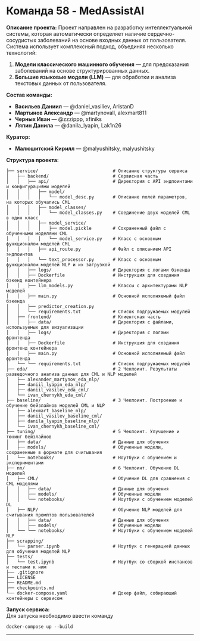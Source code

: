 # Команда 58 - MedAssistAI

**Описание проекта:** Проект направлен на разработку интеллектуальной системы, которая автоматически определяет наличие сердечно-сосудистых заболеваний на основе входных данных от пользователя. Система использует комплексный подход, объединяя несколько технологий:

1. **Модели классического машинного обучения** — для предсказания заболеваний на основе структурированных данных.
2. **Большие языковые модели (LLM)** — для обработки и анализа текстовых данных от пользователя.

**Состав команды:**

- **Васильев Даниил** — @daniel_vasiliev, AristanD
- **Мартынов Александр** — @martynovall, alexmart811
- **Черных Иван** — @zzzippp, xfiniks
- **Ляпин Данила** — @danila_lyapin, Lak1n26

**Куратор:**

- **Малюшитский Кирилл** — @malyushitsky, malyushitsky

**Структура проекта:**

```
├── service/                            # Описание структуры сервиса
│   ├── backend/                        # Сервисная часть
│   │   ├── api/                        # Директория с API эндпоинтами и конфигурациями моделей
│   │   │   ├── model/
│   │   │   │   └── model_desc.py       # Описание полей параметров, на которых обучались CML
│   │   │   ├── model_classes/
│   │   │   │   └── model_classes.py    # Соединение двух моделей CML в один класс
│   │   │   ├── model_service/
│   │   │   │   ├── model.pickle        # Сохраненный файл с обученными моделями CML
│   │   │   │   └── model_service.py    # Класс с основным функционалом моделей CML
│   │   │   ├── api_route.py            # Файл с описанием API эндпоинтов
│   │   │   └── text_processor.py       # Класс с основным функционалом моделей NLP и их загрузкой
│   │   ├── logs/                       # Директория с логами бэкенда
│   │   ├── Dockerfile                  # Инструкция для создания бэкенд контейнера
│   │   ├── llm_models.py               # Классы с архитектурами NLP моделей 
│   │   ├── main.py                     # Основной исполняемый файл бэкенда
│   │   ├── predictor_creation.py
│   │   └── requirements.txt            # Список подгружаемых модулей
│   ├── frontend/                       # Клиентская часть
│   │   ├── data/                       # Директория с файлами, используемых для визуализации
│   │   ├── logs/                       # Директория с логами фронтенда
│   │   ├── Dockerfile                  # Инструкция для создания фронтенд контейнера
│   │   ├── main.py                     # Основной исполняемый файл фронтенда
│   └── └── requirements.txt            # Список подгружаемых модулей
├── eda/                                # 2 Чекпоинт. Результаты разведочного анализа данных для CML и NLP моделей
│   ├── alexander_martynov_eda_nlp/
│   ├── daniil_lyapin_eda_nlp/
│   ├── daniil_vasilev_eda_cml/
│   └── ivan_chernykh_eda_cml/
├── baseline/                           # 3 Чекпоинт. Построение и обучение бейзлайнов моделей CML и NLP
│   ├── alexmart_baseline_nlp/
│   ├── daniil_vasilev_baseline_cml/
│   ├── danila_lyapin_baseline_nlp/
│   └── ivan_chernykh_baseline_cml/
├── tuning/                             # 5 Чекпоинт. Улучшение и тюнинг бейзлайнов
│   ├── data/                           # Данные для обучения
│   ├── models/                         # Обученные модели, сохраненные в формате для считывания
│   └── notebooks/                      # Ноутбуки с обучением и экспериментами
├── nn/                                 # 6 Чекпоинт. Обучение DL моделей
│   ├── CML/                            # Обучение DL для сравнения с CML моделями
│   │   ├── data/                       # Данные для обучения
│   │   ├── models/                     # Обученные модели
│   │   └── notebooks/                  # Ноутбуки с обучением моделей DL
│   ├── NLP/                            # Обучение NLP моделей для считывания промптов пользователей
│   │   ├── data/                       # Данные для обучения
│   │   ├── models/                     # Обученные модели
│   └── └── notebooks/                  # Ноутбуки с обучением моделей NLP
├── scrapping/
│   └── parser.ipynb                    # Ноутбук с генерацией данных для обучения моделей NLP
├── tests/
│   └── test.ipynb                      # Ноутбук со сборкой инстансов и тестами к ним
├── .gitignore
├── LICENSE
├── README.md
├── checkpoints.md
└── docker-compose.yaml                 # Докер файл, собирающий контейнеры с сервисом
```

**Запуск сервиса:** <br>
Для запуска необходимо ввести команду

```
docker-compose up --build
```

---
